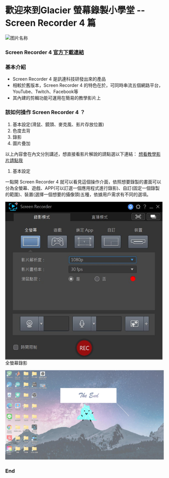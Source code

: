 # 歡迎來到Glacier 螢幕錄製小學堂 -- Screen Recorder 4 篇

 <img src="https://tw.cyberlink.com/upload-file/learning-center/enu/APIcon_SCR4_256.png" width = "200" height = "200" alt="图片名称" align=center />

### Screen Recorder 4 [官方下載連結](https://tw.cyberlink.com/downloads/trials/screen-recorder/download_zh_TW.html)

### 基本介紹

+ Screen Recorder 4 是訊連科技研發出來的產品
+ 相較於舊版本，Screen Recorder 4 的特色在於，可同時串流五個網路平台，YouTube、Twitch、Facebook等
+ 其內建的剪輯功能可運用在簡易的教學影片上

### 該如何操作 Screen Recorder 4 ？

1. 基本設定(滑鼠、鏡頭、麥克風、影片存放位置)
2. 色度去背
3. 錄影
4. 圖片疊加

以上內容會在內文分別講述，想直接看影片解說的請點選以下連結：
[想看教學影片請點我](https://youtu.be/5PEPsEFUnpM)

1. 基本設定

一點開 Screen Recorder 4 就可以看見這個操作介面，依照想要錄製的畫面可以分為全螢幕、遊戲、APP(可以訂選一個應用程式進行錄影)、自訂(固定一個錄製的範圍)、裝置(選擇一個想要的攝像頭)五種，依據用戶需求有不同的選項。

 <img src="https://github.com/Emilytear1205/STARTTOLEARN/blob/main/%E6%95%99%E5%AD%B8%E6%88%AA%E5%9C%96/1.jpg" width = "500" height = "500" alt="解說介面" align=center />
全螢幕錄影


![冰山](https://github.com/Emilytear1205/STARTTOLEARN/blob/main/The%20End_page-0001.jpg)
### End

